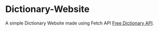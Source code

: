 # Dictionary-Website

A simple Dictionary Website made using Fetch API [Free Dictionary API](https://dictionaryapi.dev/).

